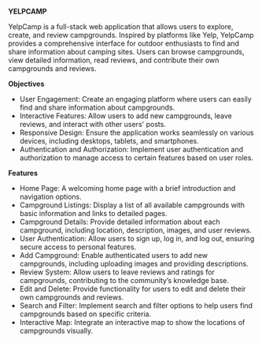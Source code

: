 **YELPCAMP**

YelpCamp is a full-stack web application that allows users to explore, create, and review campgrounds. Inspired by platforms like Yelp, YelpCamp provides a comprehensive interface for outdoor enthusiasts to find and share information about camping sites. Users can browse campgrounds, view detailed information, read reviews, and contribute their own campgrounds and reviews.

**Objectives**

- User Engagement: Create an engaging platform where users can easily find and share information about campgrounds.
- Interactive Features: Allow users to add new campgrounds, leave reviews, and interact with other users' posts.
- Responsive Design: Ensure the application works seamlessly on various devices, including desktops, tablets, and smartphones.
- Authentication and Authorization: Implement user authentication and authorization to manage access to certain features based on user roles.

**Features**

- Home Page: A welcoming home page with a brief introduction and navigation options.
- Campground Listings: Display a list of all available campgrounds with basic information and links to detailed pages.
- Campground Details: Provide detailed information about each campground, including location, description, images, and user reviews.
- User Authentication: Allow users to sign up, log in, and log out, ensuring secure access to personal features.
- Add Campground: Enable authenticated users to add new campgrounds, including uploading images and providing descriptions.
- Review System: Allow users to leave reviews and ratings for campgrounds, contributing to the community’s knowledge base.
- Edit and Delete: Provide functionality for users to edit and delete their own campgrounds and reviews.
- Search and Filter: Implement search and filter options to help users find campgrounds based on specific criteria.
- Interactive Map: Integrate an interactive map to show the locations of campgrounds visually.
